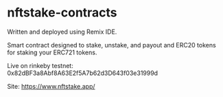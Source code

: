 # nftstake-contracts

Written and deployed using Remix IDE.

Smart contract designed to stake, unstake, and payout and ERC20 tokens for staking your ERC721 tokens.

Live on rinkeby testnet: 0x82dBF3a8Abf8A63E2f5A7b62d3D643f03e31999d


Site: https://www.nftstake.app/
